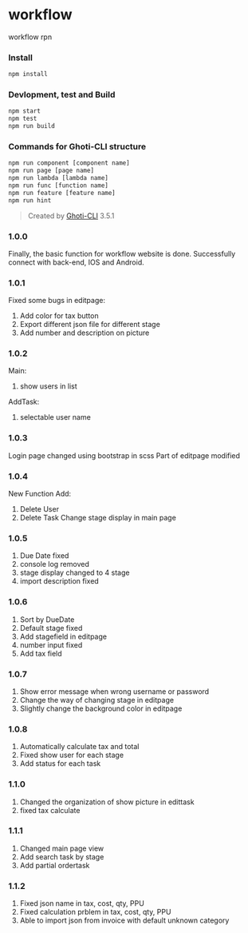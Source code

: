# workflow

workflow rpn

### Install

```bash
npm install
```

### Devlopment, test and Build

```bash
npm start
npm test
npm run build
```

### Commands for Ghoti-CLI structure

```bash
npm run component [component name]
npm run page [page name]
npm run lambda [lambda name]
npm run func [function name]
npm run feature [feature name]
npm run hint
```

> Created by [Ghoti-CLI](https://github.com/WMXPY/Ghoti-CLI/) 3.5.1

### 1.0.0

Finally, the basic function for workflow website is done. Successfully connect with back-end, IOS and Android.

### 1.0.1

Fixed some bugs in editpage:
1. Add color for tax button
2. Export different json file for different stage
3. Add number and description on picture

### 1.0.2

Main:
1. show users in list

AddTask:
1. selectable user name

### 1.0.3

Login page changed using bootstrap in scss
Part of editpage modified

### 1.0.4

New Function Add:
1. Delete User
2. Delete Task
Change stage display in main page

### 1.0.5

1. Due Date fixed
2. console log removed
3. stage display changed to 4 stage
4. import description fixed

### 1.0.6

1. Sort by DueDate
2. Default stage fixed
3. Add stagefield in editpage
4. number input fixed
5. Add tax field

### 1.0.7

1. Show error message when wrong username or password
2. Change the way of changing stage in editpage
3. Slightly change the background color in editpage

### 1.0.8

1. Automatically calculate tax and total
2. Fixed show user for each stage
3. Add status for each task

### 1.1.0

1. Changed the organization of show picture in edittask
2. fixed tax calculate

### 1.1.1

1. Changed main page view
2. Add search task by stage
3. Add partial ordertask

### 1.1.2

1. Fixed json name in tax, cost, qty, PPU
2. Fixed calculation prblem in tax, cost, qty, PPU
3. Able to import json from invoice with default unknown category